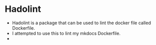 # Hadolint

- Hadolint is a package that can be used to lint the docker file called Dockerfile.
- I attempted to use this to lint my mkdocs Dockerfile. 
- 